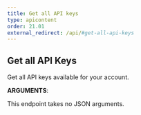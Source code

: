 ```yaml
---
title: Get all API keys
type: apicontent
order: 21.01
external_redirect: /api/#get-all-api-keys
---
```


## Get all API Keys

Get all API keys available for your account.


**ARGUMENTS**:


This endpoint takes no JSON arguments.

